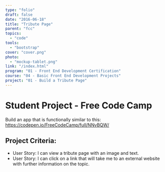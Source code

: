 ```yaml
---
type: "folio"
draft: false
date: "2016-06-18"
title: "Tribute Page"
parent: "fcc"
topics:
  - "code"
tools:
  - "bootstrap"
cover: "cover.png"
photo:
  - "mockup-tablet.png"
link: "/index.html"
program: "01 - Front End Development Certification"
course: "04 - Basic Front End Development Projects"
project: "01 - Build a Tribute Page"
---
```

# Student Project - Free Code Camp
Build an app that is functionally similar to this: https://codepen.io/FreeCodeCamp/full/NNvBQW/

## Project Criteria:
* User Story: I can view a tribute page with an image and text.
* User Story: I can click on a link that will take me to an external website with further information on the topic.
